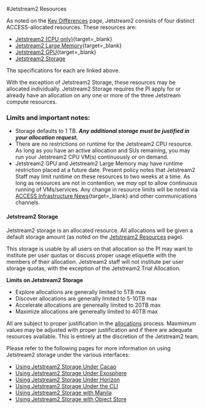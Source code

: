 #Jetstream2 Resources

As noted on the [Key Differences](../overview/architecture.md#hardware) page, Jetstream2 consists of four distinct ACCESS-allocated resources. These resources are:

* [Jetstream2 (CPU only)](../overview/config.md#compute-nodes-384-nodes){target=_blank}
* [Jetstream2 Large Memory](../overview/config.md#large-memory-nodes-32-nodes){target=_blank}
* [Jetstream2 GPU](../overview/config.md#gpu-nodes-90-nodes){target=_blank}
* [Jetstream2 Storage](resources.md#jetstream2-storage)

The specifications for each are linked above.

With the exception of Jetstream2 Storage, these resources may be allocated individually. Jetstream2 Storage requires the PI apply for or already have an allocation on any one or more of the three Jetstream compute resources.

### Limits and important notes:

* Storage defaults to 1 TB. ***Any additional storage must be justified in your allocation request.***
* There are no restrictions on runtime for the Jetstream2 CPU resource. As long as you have an active allocation and SUs remaining, you may run your Jetstream2 CPU VM(s) continuously or on demand.
* Jetstream2 GPU and Jetstream2 Large Memory may have runtime restriction placed at a future date. Present policy notes that Jetstream2 Staff may limit runtime on these resources to two weeks at a time. As long as resources are not in contention, we *may* opt to allow continuous running of VMs/services. Any change in resource limits will be noted via [ACCESS Infrastructure News](https://operations.access-ci.org/infrastructure_news){target=_blank} and other communications channels.

#### Jetstream2 Storage

Jetstream2 storage is an allocated resource. All allocations will be given a default storage amount (as noted on the [Jetstream2 Resources](../general/resources.md) page).

This storage is usable by all users on that allocation so the PI may want to institute per user quotas or discuss proper usage etiquette with the members of their allocation. Jetstream2 staff will not institute per user storage quotas, with the exception of the Jetstream2 Trial Allocation.

**Limits on Jetstream2 Storage**

- Explore allocations are generally limited to 5TB max
- Discover allocations are generally limited to 5-10TB max
- Accelerate allocations are genereally limited to 20TB max
- Maximize allocations are genereally limited to 40TB max

All are subject to proper justification in the [allocations](../alloc/overview.md) process. Maxmimum values may be adjusted with proper justification and if there are adequate resources available. This is entirely at the discretion of the Jetstream2 team.

Please refer to the following pages for more information on using Jetstream2 storage under the various interfaces:

- [Using Jetstream2 Storage Under Cacao](../ui/cacao/storage.md)
- [Using Jetstream2 Storage Under Exosphere](../ui/exo/storage.md)
- [Using Jetstream2 Storage Under Horizon](../ui/horizon/storage.md)
- [Using Jetstream2 Storage Under the CLI](../ui/cli/storage.md)
- [Using Jetstream2 Storage with Manila](../general/manila.md)
- [Using Jetstream2 Storage with Object Store](../general/object.md)
